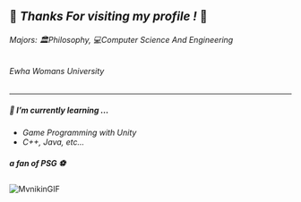 ## 🌊 *Thanks For visiting my profile !* 🐬
###### *Majors: 🏛️Philosophy, 💻Computer Science And Engineering*
###### *Ewha Womans University*
___

##### 🌱 I’m currently learning ...
* *Game Programming with Unity*
* *C++, Java, etc...*

##### *a fan of PSG* ⚽
![MvnikinGIF](https://user-images.githubusercontent.com/94626295/227172583-7fe24d6c-0540-4b7c-9b4f-17c19960f0d6.gif)

<!--
**ZoroZuro1/ZoroZuro1** is a ✨ _special_ ✨ repository because its `README.md` (this file) appears on your GitHub profile.

Here are some ideas to get you started:

- 🔭 I’m currently working on ...
- 🌱 I’m currently learning ...
- 👯 I’m looking to collaborate on ...
- 🤔 I’m looking for help with ...
- 💬 Ask me about ...
- 📫 How to reach me: ...
- 😄 Pronouns: ...
- ⚡ Fun fact: ...
-->
